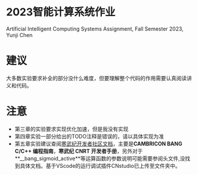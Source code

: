 # 2023智能计算系统作业
Artificial Intelligent Computing Systems Assignment, Fall Semester 2023, Yunji Chen

# 建议
大多数实验要求补全的部分没什么难度，但要理解整个代码的作用需要认真阅读讲义和代码。

# 注意
- 第三章的实验要求实现优化加速，但是我没有实现
- 第四章实验一部分给出的TODO注释是错误的，请以具体实现为准
- 第五章实验建议查阅[寒武纪开发者社区文档](https://developer.cambricon.com/index/document/index/classid/3.html)，主要是**CAMBRICON BANG C/C++ 编程指南**，**寒武纪 CNRT 开发者手册**，另外对于**__bang_sigmoid_active**等运算函数的参数说明可能需要参阅头文件,没找到具体文档。基于VScode的运行调试插件CNstudio已上传至文件夹中。